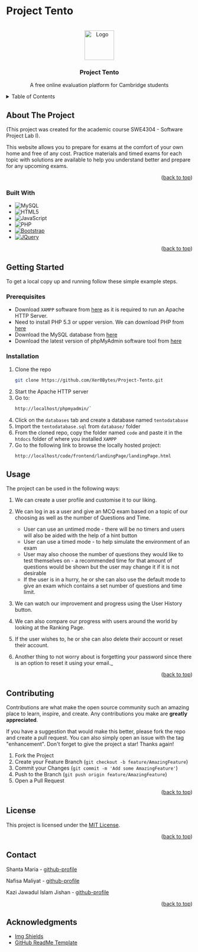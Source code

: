 # Project Tento

<!-- PROJECT LOGO -->
<br />
<div align="center">
  <a href="https://github.com/Project-Tento/SPL-1">
    <img src="code/frontend/favicon.png" alt="Logo" width="80" height="80">
  </a>

<h3 align="center">Project Tento</h3>

  <p align="center">
    A free online evaluation platform for Cambridge students
  </p>
</div>

<!-- TABLE OF CONTENTS -->
<details>
  <summary>Table of Contents</summary>
  <ol>
    <li>
      <a href="#about-the-project">About The Project</a>
      <ul>
        <li><a href="#built-with">Built With</a></li>
      </ul>
    </li>
    <li>
      <a href="#getting-started">Getting Started</a>
      <ul>
        <li><a href="#prerequisites">Prerequisites</a></li>
        <li><a href="#installation">Installation</a></li>
      </ul>
    </li>
    <li><a href="#usage">Usage</a></li>
    <li><a href="#contributing">Contributing</a></li>
    <li><a href="#license">License</a></li>
    <li><a href="#contact">Contact</a></li>
    <li><a href="#acknowledgments">Acknowledgments</a></li>
  </ol>
</details>



<!-- ABOUT THE PROJECT -->
## About The Project

(This project was created for the academic course SWE4304 - Software Project Lab I).

This website allows you to prepare for exams at the comfort of your own home and free of any cost. Practice materials and timed exams for each topic with solutions are available to help you understand better and prepare for any upcoming exams.

<p align="right">(<a href="#readme-top">back to top</a>)</p>



### Built With

* ![MySQL][MySQL-url]
* ![HTML5][HTML5-url]
* ![JavaScript][Javascript-url]
* ![PHP][PHP-url]
* [![Bootstrap][Bootstrap.com]][Bootstrap-url]
* [![JQuery][JQuery.com]][JQuery-url]

<p align="right">(<a href="#readme-top">back to top</a>)</p>



<!-- GETTING STARTED -->
## Getting Started

To get a local copy up and running follow these simple example steps.

### Prerequisites

 - Download `XAMPP` software from [here](https://www.apachefriends.org/download.html) as it is required to run an Apache HTTP Server.
 - Need to install PHP 5.3 or upper version. We can download PHP from [here](https://www.php.net/downloads.php)
 - Download the MySQL database from [here](https://dev.mysql.com/downloads/file/?id=486088)
 - Download the latest version of phpMyAdmin software tool from [here](https://www.phpmyadmin.net/) 

### Installation

1. Clone the repo
   ```sh
   git clone https://github.com/Xer0Bytes/Project-Tento.git
   ```
2. Start the Apache HTTP server
3. Go to:
   ```sh
   http://localhost/phpmyadmin/`
   ```
4. Click on the `databases` tab and create a database named `tentodatabase`
5. Import the `tentodatabase.sql` from `database/` folder
6. From the cloned repo, copy the folder named `code` and paste it in the `htdocs` folder of where you installed `XAMPP`
7. Go to the following link to browse the locally hosted project:
   ```sh
   http://localhost/code/frontend/landingPage/landingPage.html
   ```

<!-- USAGE EXAMPLES -->
## Usage

The project can be used in the following ways:

1. We can create a user profile and customise it to our liking.

2. We can log in as a user and give an MCQ exam based on a topic of our choosing as well as the number of Questions and Time.
    * User can use an untimed mode - there will be no timers and users will also be aided with the help of a hint button
    * User can use a timed mode - to help simulate the environment of an exam
    * User may also choose the number of questions they would like to test themselves on - a recommended time for that amount of questions would be shown but the user may change it if it is not desirable
    * If the user is in a hurry, he or she can also use the default mode to give an exam which contains a set number of questions and time limit.

3. We can watch our improvement and progress using the User History button.

4. We can also compare our progress with users around the world by looking at the Ranking Page.

5. If the user wishes to, he or she can also delete their account or reset their account.

6. Another thing to not worry about is forgetting your password since there is an option to reset it using your email._

<p align="right">(<a href="#readme-top">back to top</a>)</p>



<!-- CONTRIBUTING -->
## Contributing

Contributions are what make the open source community such an amazing place to learn, inspire, and create. Any contributions you make are **greatly appreciated**.

If you have a suggestion that would make this better, please fork the repo and create a pull request. You can also simply open an issue with the tag "enhancement".
Don't forget to give the project a star! Thanks again!

1. Fork the Project
2. Create your Feature Branch (`git checkout -b feature/AmazingFeature`)
3. Commit your Changes (`git commit -m 'Add some AmazingFeature'`)
4. Push to the Branch (`git push origin feature/AmazingFeature`)
5. Open a Pull Request

<p align="right">(<a href="#readme-top">back to top</a>)</p>


<!-- LICENSE -->
## License

This project is licensed under the [MIT License](LICENSE).

<p align="right">(<a href="#readme-top">back to top</a>)</p>



<!-- CONTACT -->
## Contact

Shanta Maria - [github-profile](https://github.com/maria-iut1234)

Nafisa Maliyat - [github-profile](https://github.com/NafisaMaliyat-iut)

Kazi Jawadul Islam Jishan - [github-profile](https://github.com/Jobaduwul)


<p align="right">(<a href="#readme-top">back to top</a>)</p>

<!-- ACKNOWLEDGMENTS -->
## Acknowledgments

* [Img Shields](https://shields.io)
* [GitHub ReadMe Template](https://github.com/othneildrew/Best-README-Template/tree/master)


<!-- MARKDOWN LINKS & IMAGES -->
<!-- https://www.markdownguide.org/basic-syntax/#reference-style-links -->
[contributors-shield]: https://img.shields.io/github/contributors/github_username/repo_name.svg?style=for-the-badge
[contributors-url]: https://github.com/github_username/repo_name/graphs/contributors
[forks-shield]: https://img.shields.io/github/forks/github_username/repo_name.svg?style=for-the-badge
[forks-url]: https://github.com/github_username/repo_name/network/members
[stars-shield]: https://img.shields.io/github/stars/github_username/repo_name.svg?style=for-the-badge
[stars-url]: https://github.com/github_username/repo_name/stargazers
[issues-shield]: https://img.shields.io/github/issues/github_username/repo_name.svg?style=for-the-badge
[issues-url]: https://github.com/github_username/repo_name/issues
[license-shield]: https://img.shields.io/github/license/github_username/repo_name.svg?style=for-the-badge
[license-url]: https://github.com/github_username/repo_name/blob/master/LICENSE.txt

[Bootstrap.com]: https://img.shields.io/badge/Bootstrap-563D7C?style=for-the-badge&logo=bootstrap&logoColor=white
[Bootstrap-url]: https://getbootstrap.com
[JQuery.com]: https://img.shields.io/badge/jQuery-0769AD?style=for-the-badge&logo=jquery&logoColor=white
[JQuery-url]: https://jquery.com 

[MySQL-url]: https://img.shields.io/badge/mysql-%2300f.svg?style=for-the-badge&logo=mysql&logoColor=white
[HTML5-url]: https://img.shields.io/badge/html5-%23E34F26.svg?style=for-the-badge&logo=html5&logoColor=white
[Javascript-url]: https://img.shields.io/badge/javascript-%23323330.svg?style=for-the-badge&logo=javascript&logoColor=%23F7DF1E
[PHP-url]: https://img.shields.io/badge/php-%23777BB4.svg?style=for-the-badge&logo=php&logoColor=white
